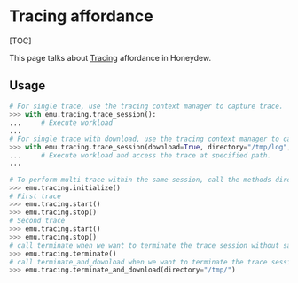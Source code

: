 # Tracing affordance

[TOC]

This page talks about [Tracing] affordance in Honeydew.

## Usage
```python
# For single trace, use the tracing context manager to capture trace.
>>> with emu.tracing.trace_session():
...     # Execute workload
...
# For single trace with download, use the tracing context manager to capture trace.
>>> with emu.tracing.trace_session(download=True, directory="/tmp/log", trace_file="trace.fxt"):
...     # Execute workload and access the trace at specified path.
...

# To perform multi trace within the same session, call the methods directly
>>> emu.tracing.initialize()
# First trace
>>> emu.tracing.start()
>>> emu.tracing.stop()
# Second trace
>>> emu.tracing.start()
>>> emu.tracing.stop()
# call terminate when we want to terminate the trace session without saving the trace.
>>> emu.tracing.terminate()
# call terminate_and_download when we want to terminate the trace session and save the trace.
>>> emu.tracing.terminate_and_download(directory="/tmp/")
```

[Tracing]: ../interfaces/affordances/tracing.py
